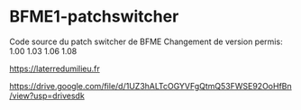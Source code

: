 # BFME1-patchswitcher
Code source du patch switcher de BFME
Changement de version permis:
	1.00
	1.03
	1.06
	1.08

https://laterredumilieu.fr




https://drive.google.com/file/d/1UZ3hALTcOGYVFgQtmQ53FWSE92OoHfBn/view?usp=drivesdk
